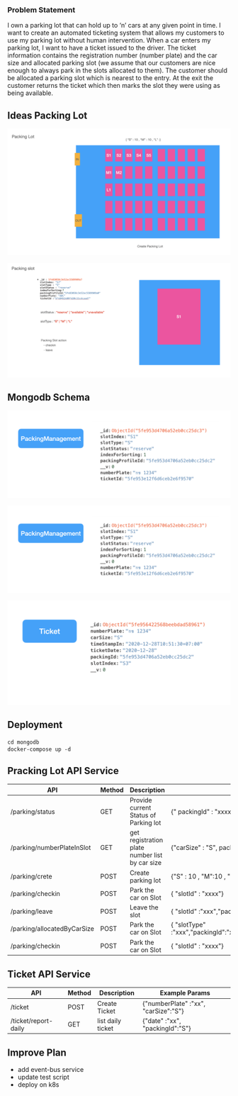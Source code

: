### Problem Statement 

I own a parking lot that can hold up to ‘n’ cars at any given point in time. I want to create an automated ticketing system that allows my customers to use my parking lot without human intervention. 
When a car enters my parking lot, I want to have a ticket issued to the driver. The ticket information contains the registration number (number plate) and the car size and allocated parking slot (we assume that our customers are nice enough to always park in the slots allocated to them). The customer should be allocated a parking slot which is nearest to the entry. At the exit the customer returns the ticket which then marks the slot they were using as being available. 


<!-- ABOUT THE PROJECT -->
## Ideas Packing Lot

![packinglot-1] 

![packinglot-2] 


## Mongodb Schema 

![packinglot-packingprofile] 

![packinglot-packingmanagement]

![packinglot-ticket] 

## Deployment
```
cd mongodb 
docker-compose up -d

```


## Pracking Lot API Service

API | Method | Description | Example Params
------------ | ------------- | ------------- | -------------
/parking/status | GET | Provide current Status of   Parking lot  | {" packingId" : "xxxx"}
/parking/numberPlateInSlot | GET | get registration plate number list by car size | {"carSize" : "S", packingId : "xxxx"}
/parking/crete | POST | Create parking lot | {"S" : 10 , "M":10 , "L"}
/parking/checkin | POST | Park the car on Slot  | { "slotId" : "xxxx"}
/parking/leave | POST | Leave the slot   | { "slotId" :"xxx","packingId":"xxx","slotType":"xxxxx"}
/parking/allocatedByCarSize | POST | Park the car on Slot  | { "slotType" :"xxx","packingId":"xxx","numberPlate":"xxxxx","carSize":"S"}
/parking/checkin | POST | Park the car on Slot  | { "slotId" : "xxxx"}



## Ticket API Service

API | Method | Description | Example Params
------------ | ------------- | ------------- | -------------
/ticket | POST | Create Ticket |{"numberPlate" :"xx", "carSize":"S"}
/ticket/report-daily | GET | list  daily ticket  |{"date" :"xx", "packingId":"S"}



## Improve Plan
- add event-bus service
- update test script
- deploy on k8s

<!-- MARKDOWN LINKS & IMAGES -->
[packinglot-1]: images/packinglot-1.png
[packinglot-2]: images/packinglot-2.png
[packinglot-packingmanagement]: images/packinglot-packingmanagement.png
[packinglot-packingprofile]: images/packinglot-packingmanagement.png
[packinglot-ticket]: images/packinglot-ticket.png
